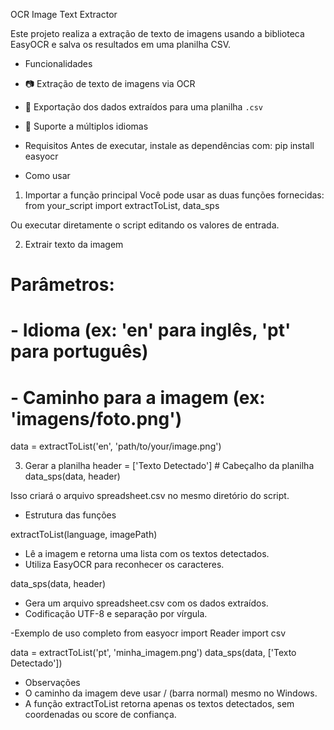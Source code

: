 
OCR Image Text Extractor

Este projeto realiza a extração de texto de imagens usando a biblioteca EasyOCR e salva os resultados em uma planilha CSV.

- Funcionalidades
- 📷 Extração de texto de imagens via OCR
- 📄 Exportação dos dados extraídos para uma planilha `.csv`
- 🧩 Suporte a múltiplos idiomas

- Requisitos
Antes de executar, instale as dependências com:
pip install easyocr

- Como usar

1. Importar a função principal
Você pode usar as duas funções fornecidas:
from your_script import extractToList, data_sps

Ou executar diretamente o script editando os valores de entrada.

2. Extrair texto da imagem
# Parâmetros:
# - Idioma (ex: 'en' para inglês, 'pt' para português)
# - Caminho para a imagem (ex: 'imagens/foto.png')

data = extractToList('en', 'path/to/your/image.png')

3. Gerar a planilha
header = ['Texto Detectado']  # Cabeçalho da planilha
data_sps(data, header)

Isso criará o arquivo spreadsheet.csv no mesmo diretório do script.

- Estrutura das funções

extractToList(language, imagePath)
- Lê a imagem e retorna uma lista com os textos detectados.
- Utiliza EasyOCR para reconhecer os caracteres.

data_sps(data, header)
- Gera um arquivo spreadsheet.csv com os dados extraídos.
- Codificação UTF-8 e separação por vírgula.

-Exemplo de uso completo
from easyocr import Reader
import csv

data = extractToList('pt', 'minha_imagem.png')
data_sps(data, ['Texto Detectado'])

- Observações
- O caminho da imagem deve usar / (barra normal) mesmo no Windows.
- A função extractToList retorna apenas os textos detectados, sem coordenadas ou score de confiança.

